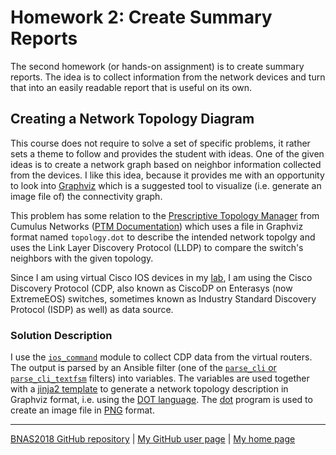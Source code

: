 # Homework 2: Create Summary Reports

The second homework (or hands-on assignment) is to create summary reports.
The idea is to collect information from the network devices and turn
that into an easily readable report that is useful on its own.

## Creating a Network Topology Diagram

This course does not require to solve a set of specific problems, it
rather sets a theme to follow and provides the student with ideas. One of
the given ideas is to create a network graph based on neighbor information
collected from the devices. I like this idea, because it provides me
with an opportunity to look into
[Graphviz](http://graphviz.org/)
which is a suggested tool to visualize (i.e. generate an image file of)
the connectivity graph.

This problem has some relation to the
[Prescriptive Topology Manager](https://github.com/CumulusNetworks/ptm)
from Cumulus Networks
([PTM Documentation](https://docs.cumulusnetworks.com/display/DOCS/Prescriptive+Topology+Manager+-+PTM))
which uses a file in Graphviz format named `topology.dot` to describe
the intended network topolgy and uses the Link Layer Discovery Protocol
(LLDP) to compare the switch's neighbors with the given topology.

Since I am using virtual Cisco IOS devices in my
[lab](../hw1-the_lab/),
I am using the Cisco Discovery Protocol (CDP, also known as CiscoDP on
Enterasys (now ExtremeEOS) switches, sometimes known as Industry Standard
Discovery Protocol (ISDP) as well) as data source.

### Solution Description

I use the
[`ios_command`](http://docs.ansible.com/ansible/latest/ios_command_module.html)
module to collect CDP data from the virtual routers. The output is parsed
by an Ansible filter (one of the
[`parse_cli` or `parse_cli_textfsm`](http://docs.ansible.com/ansible/latest/playbooks_filters.html#id20)
filters) into variables. The
variables are used together with a
[jinja2 template](https://docs.ansible.com/ansible/latest/playbooks_templating.html)
to generate a network topology description in Graphviz format,
i.e. using the
[DOT language](https://graphviz.gitlab.io/_pages/doc/info/lang.html).
The
[dot](https://graphviz.gitlab.io/_pages/pdf/dotguide.pdf)
program is used to create an image file in
[PNG](http://www.libpng.org/pub/png/)
format.

---

[BNAS2018 GitHub repository](https://github.com/auerswal/bnas2018) | [My GitHub user page](https://github.com/auerswal) | [My home page](https://www.unix-ag.uni-kl.de/~auerswal/)

